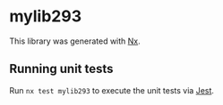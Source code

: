 # mylib293

This library was generated with [Nx](https://nx.dev).

## Running unit tests

Run `nx test mylib293` to execute the unit tests via [Jest](https://jestjs.io).
